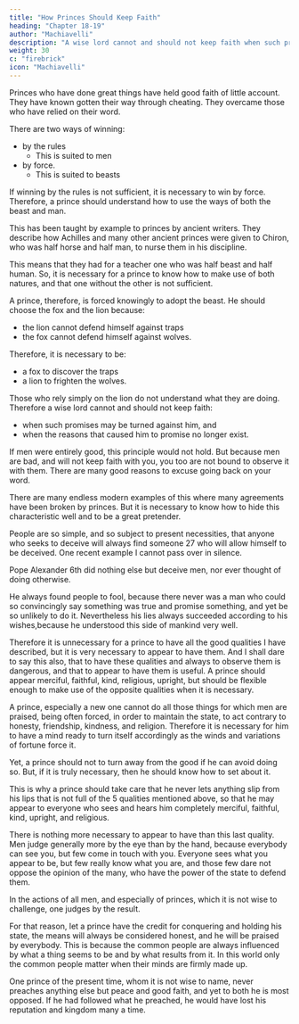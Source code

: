 ```yaml
---
title: "How Princes Should Keep Faith"
heading: "Chapter 18-19"
author: "Machiavelli"
description: "A wise lord cannot and should not keep faith when such promises may be turned against him, and when the reasons that caused him to promise no longer exist"
weight: 30
c: "firebrick"
icon: "Machiavelli"
---
```



<!-- ## Chapter 18= How Princes Should Keep Faith -->

<!-- Everyone admits how good it is in a prince to keep faith, and to live with integrity and not with trickery.  -->

Princes who have done great things have held good faith of little account. They have known gotten their way through cheating. They overcame those who have relied on their word. 

There are two ways of winning:
- by the rules
  -  This is suited to men
- by force. 
  - This is suited to beasts

If winning by the rules is not sufficient, it is necessary to win by force. Therefore, a prince should understand how to use the ways of both the beast and man. 

This has been taught by example to princes by ancient writers. They describe how Achilles and many other ancient princes were given to Chiron, who was half horse and half man, to nurse them in his discipline. 

This means that they had for a teacher one who was half beast and half human. So, it is necessary for a prince to know how to make use of both natures, and that one without the other is not sufficient. 

A prince, therefore, is forced knowingly to adopt the beast. He should choose the fox and the lion because:
- the lion cannot defend himself against traps 
- the fox cannot defend himself against wolves. 

Therefore, it is necessary to be:
- a fox to discover the traps
- a lion to frighten the wolves. 

Those who rely simply on the lion do not understand what they are doing. Therefore a wise lord cannot and should not keep faith:
- when such promises may be turned against him, and 
- when the reasons that caused him to promise no longer exist. 

If men were entirely good, this principle would not hold. But because men are bad, and will not keep faith with you, you too are not bound to observe it with them. There <!-- will never be a shortage of --> are many good reasons to excuse going back on your word. 

There are many endless modern examples of this where many agreements have been broken by princes. <!-- , and how he who has known best how to employ the fox has succeeded best. --> But it is necessary to know how to hide this characteristic well and to be a great pretender. 

People are so simple, and so subject to present necessities, that anyone who seeks to deceive will always find someone 27 who will allow himself to be deceived. One recent example I cannot pass over in silence. 

Pope Alexander 6th did nothing else but deceive men, nor ever thought of doing otherwise. 

He always found people to fool, because there never was a man who could so convincingly say something was true and promise something, and yet be so unlikely to do it. Nevertheless his lies always succeeded according to his wishes,because he understood this side of mankind very well.

Therefore it is unnecessary for a prince to have all the good qualities I have described, but it is very necessary to appear to have them. And I shall dare to say this also, that to have these qualities and always to observe them is dangerous, and that to appear to have them is useful. A prince should appear merciful, faithful, kind, religious, upright, but should be flexible enough to make use of the opposite qualities when it is necessary.

A prince, especially a new one cannot do all those things for which men are praised, being often forced, in order to maintain the state, to act contrary to honesty, friendship, kindness, and religion. Therefore it is necessary for him to have a mind ready to turn itself accordingly as the winds and variations of fortune force it. 

Yet, a prince should not to turn away from the good if he can avoid doing so. But, if it is truly necessary, then he should know how to set about it.

This is why a prince should take care that he never lets anything slip from his lips that is not full of the 5 qualities mentioned above, so that he may appear to everyone who sees and hears him completely merciful, faithful, kind, upright, and religious. 

There is nothing more necessary to appear to have than this last quality. Men judge generally more by the eye than by the hand, because everybody can see you, but few come in touch with you. Everyone sees what you appear to be, but few really know what you are, and those few dare not oppose the opinion of the many, who have the power of the state to defend them. 

In the actions of all men, and especially of princes, which it is not wise to challenge, one judges by the result.

For that reason, let a prince have the credit for conquering and holding his state, the means will always be considered honest, and he will be praised by everybody. This is because the common people are always influenced by what a thing seems to be and by what results from it. In this world only the common people matter when their minds are firmly made up.

One prince of the present time, whom it is not wise to name, never preaches anything else but peace and good faith, and yet to both he is most opposed. If he had followed what he preached, he would have lost his reputation and kingdom many a time.

